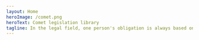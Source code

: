 ```yaml
---
layout: Home
heroImage: /comet.png
heroText: Comet legislation library
tagline: In the legal field, one person's obligation is always based on another person's right. The concept of rights, rather than that of obligations, is the starting point of legal thought..
---
```


<!-- ---
home: true
heroImage: /comet.png
heroText: Comet legislation library
tagline: No one is above the law
actions:
  - text: Blog
    link: https://blog.csdn.net/passwordgloo
    type: primary
  - text: About
    link: about.md
    type: secondary
features:
- title: 📃 Multiple languages
  details: The page can be switched between Chinese and English
- title: 🔍 Full-text search
  details: Full text search is one step faster
- title: 🎨 Two-color theme
  details: Supports light/dark themes
footer: MIT Licensed | Copyright © 2023-present Passwordgloo
--- -->